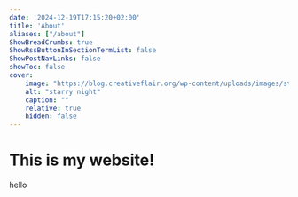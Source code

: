 ```yaml
---
date: '2024-12-19T17:15:20+02:00'
title: 'About'
aliases: ["/about"]
ShowBreadCrumbs: true
ShowRssButtonInSectionTermList: false
ShowPostNavLinks: false
showToc: false
cover:
    image: "https://blog.creativeflair.org/wp-content/uploads/images/starry-night-painting.jpeg"
    alt: "starry night"
    caption: ""
    relative: true
    hidden: false
---
```

# This is my website!
hello